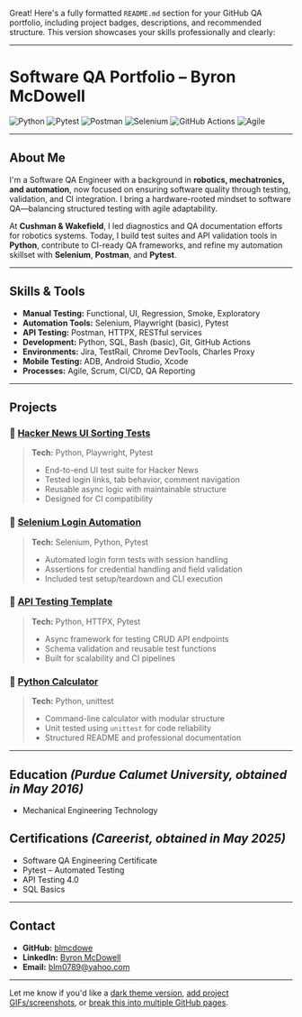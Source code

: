 Great! Here's a fully formatted `README.md` section for your GitHub QA portfolio, including project badges, descriptions, and recommended structure. This version showcases your skills professionally and clearly:

---

#  Software QA Portfolio – Byron McDowell

![Python](https://img.shields.io/badge/Python-3.10-blue?logo=python)
![Pytest](https://img.shields.io/badge/Pytest-Framework-orange?logo=pytest)
![Postman](https://img.shields.io/badge/Postman-API_Tester-orange?logo=postman)
![Selenium](https://img.shields.io/badge/Selenium-Automation-green?logo=selenium)
![GitHub Actions](https://img.shields.io/badge/CI-CD-Enabled-blue?logo=githubactions)
![Agile](https://img.shields.io/badge/Workflow-Agile_Scrum-brightgreen)

---

## About Me

I'm a Software QA Engineer with a background in **robotics, mechatronics, and automation**, now focused on ensuring software quality through testing, validation, and CI integration. I bring a hardware-rooted mindset to software QA—balancing structured testing with agile adaptability.

At **Cushman & Wakefield**, I led diagnostics and QA documentation efforts for robotics systems. Today, I build test suites and API validation tools in **Python**, contribute to CI-ready QA frameworks, and refine my automation skillset with **Selenium**, **Postman**, and **Pytest**.

---

## Skills & Tools

* **Manual Testing:** Functional, UI, Regression, Smoke, Exploratory
* **Automation Tools:** Selenium, Playwright (basic), Pytest
* **API Testing:** Postman, HTTPX, RESTful services
* **Development:** Python, SQL, Bash (basic), Git, GitHub Actions
* **Environments:** Jira, TestRail, Chrome DevTools, Charles Proxy
* **Mobile Testing:** ADB, Android Studio, Xcode
* **Processes:** Agile, Scrum, CI/CD, QA Reporting

---

## Projects

### 🔹 [Hacker News UI Sorting Tests](https://github.com/blmcdowe/hacker-news-playwright-tests)

> **Tech:** Python, Playwright, Pytest
>
> * End-to-end UI test suite for Hacker News
> * Tested login links, tab behavior, comment navigation
> * Reusable async logic with maintainable structure
> * Designed for CI compatibility

### 🔹 [Selenium Login Automation](https://github.com/blmcdowe/selenium-login-automation)

> **Tech:** Selenium, Python, Pytest
>
> * Automated login form tests with session handling
> * Assertions for credential handling and field validation
> * Included test setup/teardown and CLI execution

### 🔹 [API Testing Template](https://github.com/blmcdowe/api-testing-template)

> **Tech:** Python, HTTPX, Pytest
>
> * Async framework for testing CRUD API endpoints
> * Schema validation and reusable test functions
> * Built for scalability and CI pipelines

### 🔹 [Python Calculator](https://github.com/blmcdowe/python-calculator)

> **Tech:** Python, unittest
>
> * Command-line calculator with modular structure
> * Unit tested using `unittest` for code reliability
> * Structured README and professional documentation

---

## Education *(Purdue Calumet University, obtained in May 2016)*

* Mechanical Engineering Technology

## Certifications *(Careerist, obtained in May 2025)*

* Software QA Engineering Certificate
* Pytest – Automated Testing
* API Testing 4.0
* SQL Basics

---

## Contact

* **GitHub:** [blmcdowe](https://github.com/blmcdowe)
* **LinkedIn:** [Byron McDowell](https://linkedin.com/in/byronmcdowell)
* **Email:** [blm0789@yahoo.com](mailto:blm0789@yahoo.com)

---

Let me know if you'd like a [dark theme version](f), [add project GIFs/screenshots](f), or [break this into multiple GitHub pages](f).

